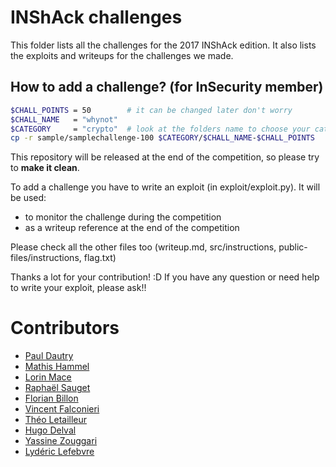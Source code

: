 # INShAck challenges

This folder lists all the challenges for the 2017 INShAck edition. It also lists the exploits and writeups for the challenges we made. 

## How to add a challenge? (for InSecurity member)

```bash
$CHALL_POINTS = 50        # it can be changed later don't worry
$CHALL_NAME   = "whynot"
$CATEGORY     = "crypto"  # look at the folders name to choose your category
cp -r sample/samplechallenge-100 $CATEGORY/$CHALL_NAME-$CHALL_POINTS
```

This repository will be released at the end of the competition, so please try to **make it clean**.

To add a challenge you have to write an exploit (in exploit/exploit.py). It will be used:
* to monitor the challenge during the competition
* as a writeup reference at the end of the competition

Please check all the other files too (writeup.md, src/instructions, public-files/instructions, flag.txt)

Thanks a lot for your contribution! :D
If you have any question or need help to write your exploit, please ask!!


# Contributors

* [Paul Dautry](https://github.com/pdautry)
* [Mathis Hammel](https://github.com/kara71)
* [Lorin Mace](https://github.com/LorinMACE)
* [Raphaël Sauget](https://github.com/rsauget)
* [Florian Billon](https://github.com/ImLemni)
* [Vincent Falconieri](https://github.com/Zettanux)
* [Théo Letailleur](https://github.com/Ektoplasma)
* [Hugo Delval](https://github.com/HugoDelval)
* [Yassine Zouggari](https://github.com/yzoug)
* [Lydéric Lefebvre](https://github.com/aas-n)
